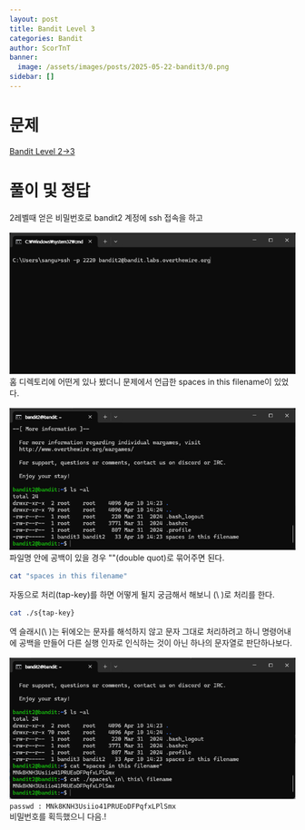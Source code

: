 ```yaml
---
layout: post
title: Bandit Level 3
categories: Bandit
author: ScorTnT
banner:
  image: /assets/images/posts/2025-05-22-bandit3/0.png
sidebar: []
---
```


# 문제
[Bandit Level 2->3](https://overthewire.org/wargames/bandit/bandit3.html)

# 풀이 및 정답

2레벨때 얻은 비밀번호로 bandit2 계정에 ssh 접속을 하고<br><br>
![](/assets/images/posts/2025-05-22-bandit3/0.png)<br>
홈 디렉토리에 어떤게 있나 봤더니 문제에서 언급한 spaces in this filename이 있었다.<br><br>
![](/assets/images/posts/2025-05-22-bandit3/1.png)<br>
파일명 안에 공백이 있을 경우 ""(double quot)로 묶어주면 된다.<br>
```bash
cat "spaces in this filename"
```
자동으로 처리(tap-key)를 하면 어떻게 될지 궁금해서 해보니 (\ )로 처리를 한다.<br>
```bash
cat ./s{tap-key}
```
역 슬래시(\ )는 뒤에오는 문자를 해석하지 않고 문자 그대로 처리하려고 하니 명령어내에 공백을 만들어 다른 실행 인자로 인식하는 것이 아닌 하나의 문자열로 판단하나보다.<br><br>
![](/assets/images/posts/2025-05-22-bandit3/2.png)<br>
`passwd : MNk8KNH3Usiio41PRUEoDFPqfxLPlSmx`<br>
비밀번호를 획득했으니 다음.!